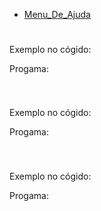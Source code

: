 - [Menu_De_Ajuda](#menu_de_ajuda)
#  

### 

Exemplo no cógido:  

Progama:
```

```

#  

### 

Exemplo no cógido:  

Progama:
```

```

#  

### 

Exemplo no cógido:  

Progama:
```

```
